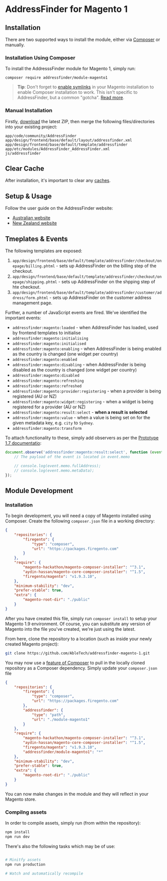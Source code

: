 # AddressFinder for Magento 1

## Installation

There are two supported ways to install the module, either via [Composer](https://getcomposer.org) or manually.

### Installation Using Composer

To install the AddresssFinder module for Magento 1, simply run:

```
composer require addressfinder/module-magento1
```

> **Tip**: Don't forget to [enable symlinks](https://magento.stackexchange.com/a/184185) in your Magento installation to enable Composer installation to work. This isn't specific to AddressFinder, but a common "gotcha". [Read more](https://github.com/magento-hackathon/magento-composer-installer/issues/51).

### Manual Installation

Firstly, [download](https://github.com/AbleTech/addressfinder-magento-1/archive/master.zip) the latest ZIP, then merge the following files/directories into your existing project:

```
app/code/community/AddressFinder
app/design/frontend/base/default/layout/addressfinder.xml
app/design/frontend/base/default/template/addressfinder
app/etc/modules/AddressFinder_AddressFinder.xml
js/addressfinder
```

## Clear Cache

After installation, it's important to clear any [caches](https://docs.magento.com/m1/ce/user_guide/system-operations/cache-clear.html).

## Setup & Usage

Follow the user guide on the AddressFinder website:

- [Australian website](#)
- [New Zealand website](#)

## Tmeplates & Events

The following templates are exposed:

1. `app/design/frontend/base/default/template/addressfinder/checkout/onepage/billing.phtml` - sets up AddressFinder on the billing step of the checkout.
2. `app/design/frontend/base/default/template/addressfinder/checkout/onepage/shipping.phtml` - sets up AddressFinder on the shpping step of hte checkout.
3. `app/design/frontend/base/default/template/addressfinder/customer/address/form.phtml` - sets up AddressFinder on the customer address management page.

Further, a number of JavaScript events are fired. We've identified the important events:

- `addressfinder:magento:loaded` - when AddressFinder has loaded, used by frontend templates to initialise
- `addressfinder:magento:initialising`
- `addressfinder:magento:initialised`
- `addressfinder:magento:enabling` - when AddressFinder is being enabled as the country is changed (one widget per country)
- `addressfinder:magento:enabled`
- `addressfinder:magento:disabling` - when AddressFinder is being disabled as the country is changed (one widget per country)
- `addressfinder:magento:disabled`
- `addressfinder:magento:refreshing`
- `addressfinder:magento:refreshed`
- `addressfinder:magento:provider:registering` - when a provider is being registered (AU or NZ)
- `addressfinder:magento:widget:registering` - when a widget is being registered for a provider (AU or NZ)
- `addressfinder:magento:result:select` - **when a result is selected**
- `addressfinder:magento:value` - when a value is being set on for the given metadata key, e.g. `city` to `Sydney`.
- `addressfinder:magento:transform`

To attach functionality to these, simply add observers as per the [Prototype 1.7 documentatio](http://api.prototypejs.org/dom/Element/fire/):

```javascript
document.observe('addressfinder:magento:result:select', function (event) {
    // The payload of the event is located in event.memo

    // console.log(event.memo.fullAddress);
    // console.log(event.memo.metaData);
});
```

## Module Development

### Installation

To begin development, you will need a copy of Magento installed using Composer. Create the following `composer.json` file in a working directory:

```json
{
    "repositories": {
        "firegento": {
            "type": "composer",
            "url": "https://packages.firegento.com"
        }
    },
    "require": {
        "magento-hackathon/magento-composer-installer": "^3.1",
        "aydin-hassan/magento-core-composer-installer": "^1.5",
        "firegento/magento": "v1.9.3.10",
    },
    "minimum-stability": "dev",
    "prefer-stable": true,
    "extra": {
        "magento-root-dir": "./public"
    }
}
```

After you have created this file, simply run `composer install` to setup your Magento 1.9 environment. Of course, you can substitute any version of Magento into the file you've created, we're just using the latest.

From here, clone the repository to a location (such as inside your newly created Magento project):

```bash
git clone https://github.com/AbleTech/addressfinder-magento-1.git
```

You may now use a [feature of Composer](https://getcomposer.org/doc/05-repositories.md#path) to pull in the locally cloned repository as a Composer dependency. Simply update your `composer.json` file

```json
{
    "repositories": {
        "firegento": {
            "type": "composer",
            "url": "https://packages.firegento.com"
        },
        "addressfinder": {
            "type": "path",
            "url": "./module-magento1"
        }
    },
    "require": {
        "magento-hackathon/magento-composer-installer": "^3.1",
        "aydin-hassan/magento-core-composer-installer": "^1.5",
        "firegento/magento": "v1.9.3.10",
        "addressfinder/module-magento1": "*"
    },
    "minimum-stability": "dev",
    "prefer-stable": true,
    "extra": {
        "magento-root-dir": "./public"
    }
}
```

You can now make changes in the module and they will reflect in your Magento store.

### Compilng assets

In order to compile assets, simply run (from within the repository):

```bash
npm install
npm run dev
```

There's also the following tasks which may be of use:

```bash

# Minitfy assets
npm run production

# Watch and automatically recompile
```
